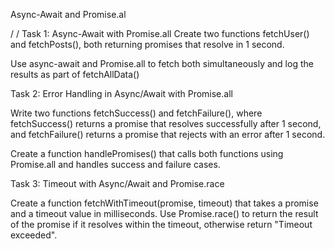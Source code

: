 Async-Await and Promise.al

/        /
Task 1: Async-Await with Promise.all
Create two functions fetchUser() and fetchPosts(), both returning promises that resolve in 1 second.

Use async-await and Promise.all to fetch both simultaneously and log the results as part of fetchAllData()



Task 2: Error Handling in Async/Await with Promise.all

Write two functions fetchSuccess() and fetchFailure(), where fetchSuccess() returns a promise that resolves successfully after 1 second, and fetchFailure() returns a promise that rejects with an error after 1 second.

Create a function handlePromises() that calls both functions using Promise.all and handles success and failure cases.



Task 3: Timeout with Async/Await and Promise.race

Create a function fetchWithTimeout(promise, timeout) that takes a promise and a timeout value in milliseconds. Use Promise.race() to return the result of the promise if it resolves within the timeout, otherwise return "Timeout exceeded".